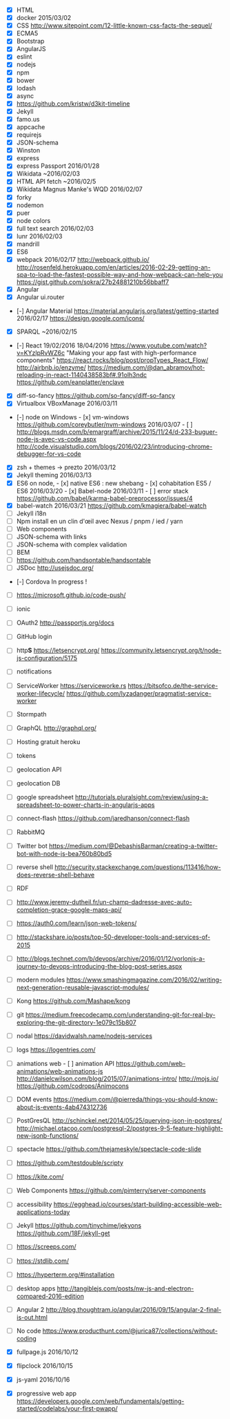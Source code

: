 - [x] HTML
- [x] docker 2015/03/02
- [x] CSS
      http://www.sitepoint.com/12-little-known-css-facts-the-sequel/
- [x] ECMA5
- [x] Bootstrap
- [x] AngularJS
- [x] eslint
- [x] nodejs
- [x] npm
- [x] bower
- [x] lodash
- [x] async
- [x] https://github.com/kristw/d3kit-timeline
- [x] Jekyll
- [x] famo.us
- [x] appcache
- [x] requirejs
- [x] JSON-schema
- [x] Winston
- [x] express
- [x] express Passport 2016/01/28
- [x] Wikidata ~2016/02/03
- [x] HTML API fetch ~2016/02/5
- [x] Wikidata Magnus Manke's WQD 2016/02/07
- [x] forky
- [x] nodemon
- [x] puer
- [x] node colors
- [x] full text search 2016/02/03
- [x] lunr 2016/02/03
- [x] mandrill
- [x] ES6
- [x] webpack 2016/02/17
      http://webpack.github.io/
      http://rosenfeld.herokuapp.com/en/articles/2016-02-29-getting-an-spa-to-load-the-fastest-possible-way-and-how-webpack-can-help-you
      https://gist.github.com/sokra/27b24881210b56bbaff7
- [x] Angular
- [x] Angular ui.router
- [-] Angular Material
      https://material.angularjs.org/latest/getting-started 2016/02/17
      https://design.google.com/icons/
- [x] SPARQL ~2016/02/15
- [-] React 19/02/2016 18/04/2016
		https://www.youtube.com/watch?v=KYzlpRvWZ6c "Making your app fast with high-performance components"
		https://react.rocks/blog/post/propTypes_React_Flow/
		http://airbnb.io/enzyme/
		https://medium.com/@dan_abramov/hot-reloading-in-react-1140438583bf#.91olh3ndc
		https://github.com/eanplatter/enclave
- [x] diff-so-fancy https://github.com/so-fancy/diff-so-fancy
- [x] Virtualbox VBoxManage 2016/03/11
- [-] node on Windows
      - [x] vm-windows https://github.com/coreybutler/nvm-windows 2016/03/07
      - [ ] http://blogs.msdn.com/b/emargraff/archive/2015/11/24/d-233-buguer-node-js-avec-vs-code.aspx
      http://code.visualstudio.com/blogs/2016/02/23/introducing-chrome-debugger-for-vs-code
- [x] zsh + themes -> prezto 2016/03/12
- [x] Jekyll theming 2016/03/13
- [x] ES6 on node,
      - [x] native ES6 : new shebang
      - [x] cohabitation ES5 / ES6 2016/03/20
      - [x] Babel-node 2016/03/11
      - [ ] error stack https://github.com/babel/karma-babel-preprocessor/issues/4
- [x] babel-watch 2016/03/21 https://github.com/kmagiera/babel-watch
- [ ] Jekyll i18n
- [ ] Npm install en un clin d'œil avec Nexus / pnpm / ied / yarn
- [ ] Web components
- [ ] JSON-schema with links
- [ ] JSON-schema with complex validation
- [ ] BEM
- [ ] https://github.com/handsontable/handsontable
- [ ] JSDoc http://usejsdoc.org/
- [-] Cordova
       In progress !
- [ ] https://microsoft.github.io/code-push/
- [ ] ionic
- [ ] OAuth2 http://passportjs.org/docs
- [ ] GitHub login
- [ ] http**S**
      https://letsencrypt.org/
      https://community.letsencrypt.org/t/node-js-configuration/5175
- [ ] notifications
- [ ] ServiceWorker
      https://serviceworke.rs
      https://bitsofco.de/the-service-worker-lifecycle/
      https://github.com/lyzadanger/pragmatist-service-worker
- [ ] Stormpath
- [ ] GraphQL
       http://graphql.org/
- [ ] Hosting gratuit
       heroku
- [ ] tokens
- [ ] geolocation API
- [ ] geolocation DB
- [ ] google spreadsheet
      http://tutorials.pluralsight.com/review/using-a-spreadsheet-to-power-charts-in-angularjs-apps
- [ ] connect-flash https://github.com/jaredhanson/connect-flash
- [ ] RabbitMQ
- [ ] Twitter bot https://medium.com/@DebashisBarman/creating-a-twitter-bot-with-node-js-bea760b80bd5
- [ ] reverse shell http://security.stackexchange.com/questions/113416/how-does-reverse-shell-behave
- [ ] RDF
- [ ] http://www.jeremy-dutheil.fr/un-champ-dadresse-avec-auto-completion-grace-google-maps-api/
- [ ] https://auth0.com/learn/json-web-tokens/
- [ ] http://stackshare.io/posts/top-50-developer-tools-and-services-of-2015
- [ ] http://blogs.technet.com/b/devops/archive/2016/01/12/vorlonjs-a-journey-to-devops-introducing-the-blog-post-series.aspx
- [ ] modern modules
      https://www.smashingmagazine.com/2016/02/writing-next-generation-reusable-javascript-modules/
- [ ] Kong https://github.com/Mashape/kong
- [ ] git
      https://medium.freecodecamp.com/understanding-git-for-real-by-exploring-the-git-directory-1e079c15b807
- [ ] nodal
      https://davidwalsh.name/nodejs-services
- [ ] logs
      https://logentries.com/
- [ ] animations web
      - [ ] animation API https://github.com/web-animations/web-animations-js
      http://danielcwilson.com/blog/2015/07/animations-intro/
      http://mojs.io/ https://github.com/codrops/Animocons
- [ ] DOM events https://medium.com/@pierreda/things-you-should-know-about-js-events-4ab474312736
- [ ] PostGresQL
      http://schinckel.net/2014/05/25/querying-json-in-postgres/
      http://michael.otacoo.com/postgresql-2/postgres-9-5-feature-highlight-new-jsonb-functions/
- [ ] spectacle
      https://github.com/thejameskyle/spectacle-code-slide
- [ ] https://github.com/testdouble/scripty
- [ ] https://kite.com/
- [ ] Web Components
      https://github.com/pimterry/server-components
- [ ] accessibility
      https://egghead.io/courses/start-building-accessible-web-applications-today
- [ ] Jekyll
      https://github.com/tinychime/jekyons
      https://github.com/18F/jekyll-get
- [ ] https://screeps.com/
- [ ] https://stdlib.com/
- [ ] https://hyperterm.org/#installation
- [ ] desktop apps
      http://tangiblejs.com/posts/nw-js-and-electron-compared-2016-edition
- [ ] Angular 2
       http://blog.thoughtram.io/angular/2016/09/15/angular-2-final-is-out.html
- [ ] No code
       https://www.producthunt.com/@jurica87/collections/without-coding
- [x] fullpage.js 2016/10/12
- [x] flipclock 2016/10/15
- [x] js-yaml 2016/10/16
- [x] progressive web app
      https://developers.google.com/web/fundamentals/getting-started/codelabs/your-first-pwapp/
      
